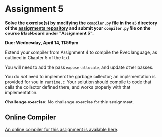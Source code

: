 # Assignment 5

**Solve the exercise(s) by modifying the `compiler.py` file in the `a5`
directory of the [assignments
repository](https://github.com/jnear/cs202-assignments) and submit
your `compiler.py` file on the course Blackboard under "Assignment
5".**

**Due: Wednesday, April 14, 11:59pm**


Extend your compiler from Assignment 4 to compile the Rvec language, as
outlined in Chapter 5 of the text.

You will need to add the pass `expose-allocate`, and update other
passes.

You do *not* need to implement the garbage collector; an
implementation is provided for you in `runtime.c`. Your solution
should compile to code that calls the collector defined there, and
works properly with that implementation.

**Challenge exercise**: No challenge exercise for this assignment.

## Online Compiler

[An online compiler for this assignment is available
here](http://jnear.w3.uvm.edu/cs202/compiler-a5.php).
